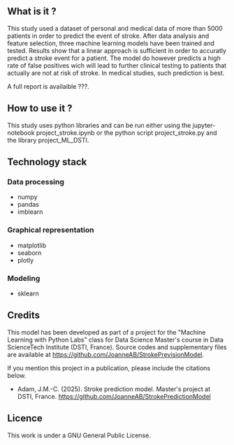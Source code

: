 ## What is it ?

This study used a dataset of personal and medical data of more than $5 000$ patients in order to 
predict the event of stroke. After data analysis and feature selection, three machine learning models 
have been trained and tested. Results show that a linear approach is sufficient in order to accuratly 
predict a stroke event for a patient. The model do however predicts a high rate of false positives 
wich will lead to further clinical testing to patients that actually are not at risk of stroke. In 
medical studies, such prediction is best. 

A full report is availaible ???.

## How to use it ?

This study uses python libraries and can be run either using the jupyter-notebook project_stroke.ipynb or 
the python script project_stroke.py and the library project_ML_DSTI.

## Technology stack

### Data processing
- numpy
- pandas
- imblearn

### Graphical representation
- matplotlib
- seaborn
- plotly 

### Modeling
- sklearn

## Credits

This model has been developed as part of a project for the "Machine Learning with Python Labs" class for Data Science Master's course in Data ScienceTech Institute (DSTI, France). Source codes and supplementary files are available at https://github.com/JoanneAB/StrokePrevisionModel.

If you mention this project in a publication, please include the citations below.

 - Adam, J.M.-C. (2025). Stroke prediction model. Master's project at DSTI, France. https://github.com/JoanneAB/StrokePredictionModel

## Licence

This work is under a GNU General Public License.
